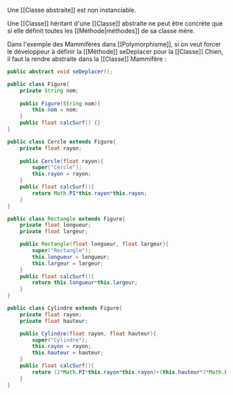 Une [[Classe abstraite]] est non instanciable.

Une [[Classe]] héritant d'une [[Classe]] abstraite ne peut être concrète que si elle définit toutes les [[Méthode|méthodes]] de sa classe mère.

Dans l'exemple des Mammifères dans [[Polymorphisme]], si on veut forcer le développeur à définir la [[Méthode]] seDeplacer pour la [[Classe]] Chien, il faut la rendre abstraite dans la [[Classe]] Mammifère :
```Java
public abstract void seDeplacer();
```

```Java
public class Figure{
	private String nom;
	
	public Figure(String nom){
		this.nom = nom;
	}
	public float calcSurf() {}
}

public class Cercle extends Figure{
	private float rayon;
	
	public Cercle(float rayon){
		super("Cercle");
		this.rayon = rayon;
	}
	public float calcSurf(){
		return Math.PI*this.rayon*this.rayon;
	}
}

public class Rectangle extends Figure{
	private float longueur;
	private float largeur;

	public Rectangle(float longueur, float largeur){
		super("Rectangle");
		this.longueur = longueur;
		this.largeur = largeur;
	}
	public float calcSurf(){
		return this.longueur*this.largeur;
	}
}

public class Cylindre extends Figure{
	private float rayon;
	private float hauteur;

	public Cylindre(float rayon, float hauteur){
		super("Cylindre");
		this.rayon = rayon;
		this.hauteur = hauteur;
	}
	public float calcSurf(){
		return (2*Math.PI*this.rayon*this.rayon)+(this.hauteur*2*Math.PI*this.rayon);
	}
}
```
